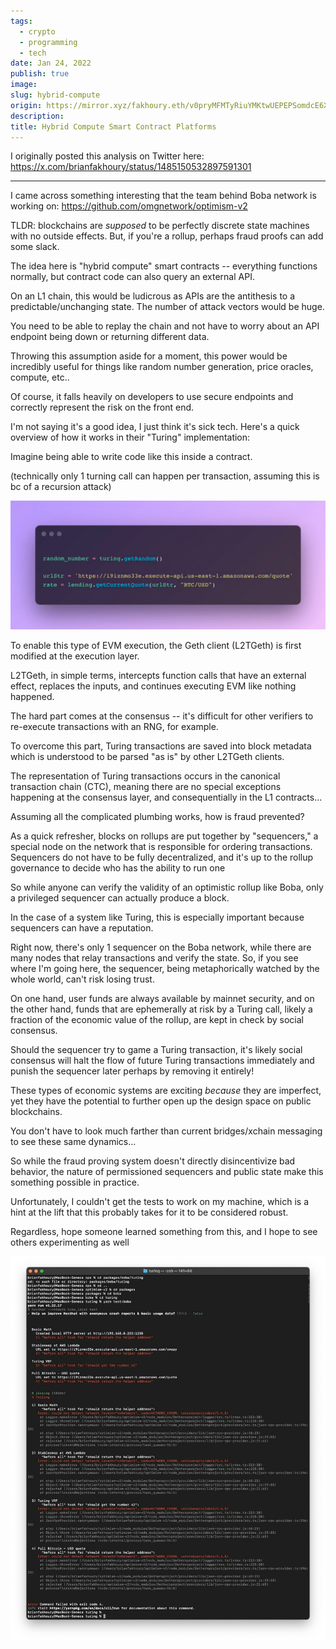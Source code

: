 ```yaml
---
tags:
  - crypto
  - programming
  - tech
date: Jan 24, 2022
publish: true
image: 
slug: hybrid-compute
origin: https://mirror.xyz/fakhoury.eth/v0pryMFMTyRiuYMKtwUEPEPSomdcE6XN1XEhuEba1xw
description: 
title: Hybrid Compute Smart Contract Platforms
---
```

I originally posted this analysis on Twitter here: https://x.com/brianfakhoury/status/1485150532897591301

---

I came across something interesting that the team behind Boba network is working on: https://github.com/omgnetwork/optimism-v2

TLDR: blockchains are *supposed* to be perfectly discrete state machines with no outside effects. But, if you're a rollup, perhaps fraud proofs can add some slack.

The idea here is "hybrid compute" smart contracts -- everything functions normally, but contract code can also query an external API.

On an L1 chain, this would be ludicrous as APIs are the antithesis to a predictable/unchanging state. The number of attack vectors would be huge.

You need to be able to replay the chain and not have to worry about an API endpoint being down or returning different data.

Throwing this assumption aside for a moment, this power would be incredibly useful for things like random number generation, price oracles, compute, etc..

Of course, it falls heavily on developers to use secure endpoints and correctly represent the risk on the front end.

I'm not saying it's a good idea, I just think it's sick tech. Here's a quick overview of how it works in their "Turing" implementation:

Imagine being able to write code like this inside a contract.

(technically only 1 turning call can happen per transaction, assuming this is bc of a recursion attack)

![](images/hybrid-compute/6fe4889a99550141780451e928cb85b4_MD5.png)

To enable this type of EVM execution, the Geth client (L2TGeth) is first modified at the execution layer.

L2TGeth, in simple terms, intercepts function calls that have an external effect, replaces the inputs, and continues executing EVM like nothing happened.

The hard part comes at the consensus -- it's difficult for other verifiers to re-execute transactions with an RNG, for example.

To overcome this part, Turing transactions are saved into block metadata which is understood to be parsed "as is" by other L2TGeth clients.

The representation of Turing transactions occurs in the canonical transaction chain (CTC), meaning there are no special exceptions happening at the consensus layer, and consequentially in the L1 contracts...

Assuming all the complicated plumbing works, how is fraud prevented?

As a quick refresher, blocks on rollups are put together by "sequencers," a special node on the network that is responsible for ordering transactions. Sequencers do not have to be fully decentralized, and it's up to the rollup governance to decide who has the ability to run one

So while anyone can verify the validity of an optimistic rollup like Boba, only a privileged sequencer can actually produce a block.

In the case of a system like Turing, this is especially important because sequencers can have a reputation.

Right now, there's only 1 sequencer on the Boba network, while there are many nodes that relay transactions and verify the state. So, if you see where I'm going here, the sequencer, being metaphorically watched by the whole world, can't risk losing trust.

On one hand, user funds are always available by mainnet security, and on the other hand, funds that are ephemerally at risk by a Turing call, likely a fraction of the economic value of the rollup, are kept in check by social consensus.

Should the sequencer try to game a Turing transaction, it's likely social consensus will halt the flow of future Turing transactions immediately and punish the sequencer later perhaps by removing it entirely!

These types of economic systems are exciting *because* they are imperfect, yet they have the potential to further open up the design space on public blockchains.

You don't have to look much farther than current bridges/xchain messaging to see these same dynamics...

So while the fraud proving system doesn't directly disincentivize bad behavior, the nature of permissioned sequencers and public state make this something possible in practice.

Unfortunately, I couldn't get the tests to work on my machine, which is a hint at the lift that this probably takes for it to be considered robust.

Regardless, hope someone learned something from this, and I hope to see others experimenting as well

![](images/hybrid-compute/5892946c39a93481aa4f50877d6e2b1f_MD5.png)